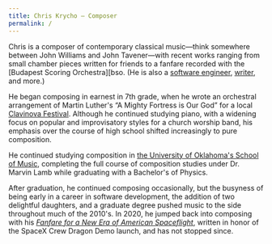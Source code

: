 ```yaml
---
title: Chris Krycho – Composer
permalink: /
---
```


Chris is a composer of contemporary classical music—think somewhere between John Williams and John Tavener—with recent works ranging from small chamber pieces written for friends to a fanfare recorded with the [Budapest Scoring Orchestra][bso. (He is also a [software engineer][cv], [writer][v5], and more.)

[bso]: https://www.budapestscoring.com
[cv]: https://v5.chriskrycho.com/cv/
[v5]: https://v5.chriskrycho.com/

He began composing in earnest in 7th grade, when he wrote an orchestral arrangement of Martin Luther's “A Mighty Fortress is Our God” for a local [Clavinova Festival][clavinova]. Although he continued studying piano, with a widening focus on popular and improvisatory styles for a church worship band, his emphasis over the course of high school shifted increasingly to pure composition.

[clavinova]: https://www.yamaha.com/us/clavinovafestival/

He continued studying composition in [the University of Oklahoma's School of Music][ou-music], completing the full course of composition studies under Dr. Marvin Lamb while graduating with a Bachelor's of Physics.

[ou-music]: https://www.ou.edu/finearts/music

After graduation, he continued composing occasionally, but the busyness of being early in a career in software development, the addition of two delightful daughters, and a graduate degree pushed music to the side throughout much of the 2010's. In 2020, he jumped back into composing with his [<cite>Fanfare for a New Era of American Spaceflight</cite>][fanfare], written in honor of the SpaceX Crew Dragon Demo launch, and has not stopped since.

[fanfare]: https://songwhip.com/chriskrycho/fanfare-for-a-new-era-of-american-spaceflight2023
